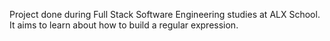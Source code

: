Project done during Full Stack Software Engineering studies at ALX School. It aims to learn about how to build a regular expression.
